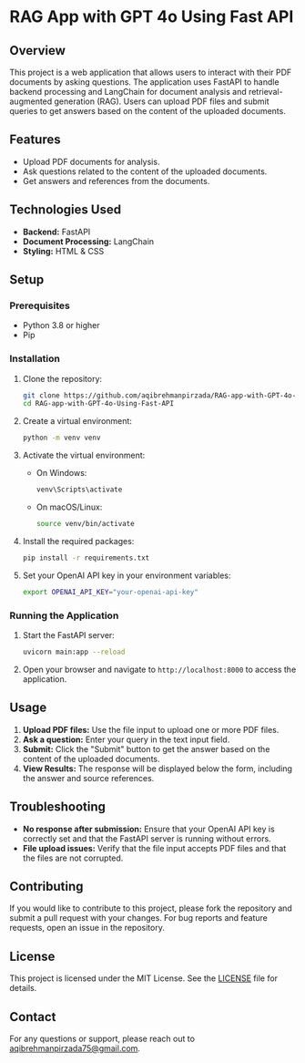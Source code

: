 # RAG App with GPT 4o Using Fast API 

## Overview

This project is a web application that allows users to interact with their PDF documents by asking questions. The application uses FastAPI to handle backend processing and LangChain for document analysis and retrieval-augmented generation (RAG). Users can upload PDF files and submit queries to get answers based on the content of the uploaded documents.

## Features

- Upload PDF documents for analysis.
- Ask questions related to the content of the uploaded documents.
- Get answers and references from the documents.

## Technologies Used

- **Backend:** FastAPI
- **Document Processing:** LangChain
- **Styling:** HTML & CSS

## Setup

### Prerequisites

- Python 3.8 or higher
- Pip

### Installation

1. Clone the repository:

    ```bash
    git clone https://github.com/aqibrehmanpirzada/RAG-app-with-GPT-4o-Using-Fast-API.git
    cd RAG-app-with-GPT-4o-Using-Fast-API
    ```

2. Create a virtual environment:

    ```bash
    python -m venv venv
    ```

3. Activate the virtual environment:

    - On Windows:

        ```bash
        venv\Scripts\activate
        ```

    - On macOS/Linux:

        ```bash
        source venv/bin/activate
        ```

4. Install the required packages:

    ```bash
    pip install -r requirements.txt
    ```

5. Set your OpenAI API key in your environment variables:

    ```bash
    export OPENAI_API_KEY="your-openai-api-key"
    ```

### Running the Application

1. Start the FastAPI server:

    ```bash
    uvicorn main:app --reload
    ```

2. Open your browser and navigate to `http://localhost:8000` to access the application.

## Usage

1. **Upload PDF files:** Use the file input to upload one or more PDF files.
2. **Ask a question:** Enter your query in the text input field.
3. **Submit:** Click the "Submit" button to get the answer based on the content of the uploaded documents.
4. **View Results:** The response will be displayed below the form, including the answer and source references.

## Troubleshooting

- **No response after submission:** Ensure that your OpenAI API key is correctly set and that the FastAPI server is running without errors.
- **File upload issues:** Verify that the file input accepts PDF files and that the files are not corrupted.

## Contributing

If you would like to contribute to this project, please fork the repository and submit a pull request with your changes. For bug reports and feature requests, open an issue in the repository.

## License

This project is licensed under the MIT License. See the [LICENSE](LICENSE) file for details.

## Contact

For any questions or support, please reach out to [aqibrehmanpirzada75@gmail.com](aqibrehmanpirzada75@gmail.com).

